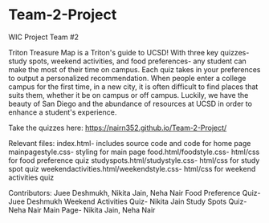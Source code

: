 # Team-2-Project
 WIC Project Team #2

Triton Treasure Map is a Triton's guide to UCSD! With three key quizzes- study spots, weekend activities, and food preferences- any student can make the most of their time on campus. Each quiz takes in your preferences to output a personalized recommendation. When people enter a college campus for the first time, in a new city, it is often difficult to find places that suits them, whether it be on campus or off campus. Luckily, we have the beauty of San Diego and the abundance of resources at UCSD in order to enhance a student's experience. 

Take the quizzes here: https://nairn352.github.io/Team-2-Project/

Relevant files: 
index.html- includes source code and code for home page
mainpagestyle.css- styling for main page
food.html/foodstyle.css- html/css for food preference quiz
studyspots.html/studystyle.css- html/css for study spot quiz
weekendactivities.html/weekendstyle.css- html/css for weekend activities quiz

Contributors: Juee Deshmukh, Nikita Jain, Neha Nair
Food Preference Quiz- Juee Deshmukh
Weekend Activities Quiz- Nikita Jain
Study Spots Quiz- Neha Nair
Main Page- Nikita Jain, Neha Nair
